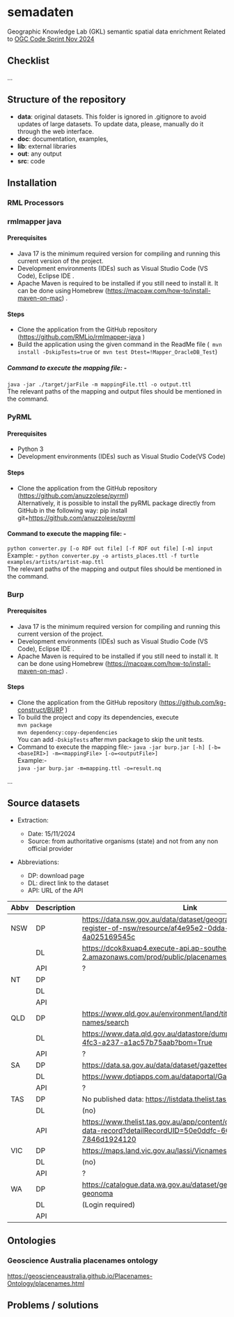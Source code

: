 # semadaten

Geographic Knowledge Lab (GKL) semantic spatial data enrichment
Related to [OGC Code Sprint Nov 2024](https://www.ogc.org/ogc-events/the-november-2024-ogc-metadata-code-sprint/)

## Checklist
...


## Structure of the repository

- **data**: original datasets. This folder is ignored in .gitignore to avoid updates of large datasets. To update data, please, manually do it through the web interface.
- **doc**: documentation, examples, 
- **lib**: external libraries
- **out**: any output
- **src**: code

## Installation
### RML Processors
###  rmlmapper java 
#### Prerequisites 
* Java 17 is the minimum required version for compiling and running this current version of the project. <br>
* Development environments (IDEs) such as Visual Studio Code (VS Code), Eclipse IDE . <br>
* Apache Maven is required to be installed if you still need to install it. It can be done using Homebrew  (https://macpaw.com/how-to/install-maven-on-mac) .<br>
#### Steps 
* Clone the application from the GitHub repository (https://github.com/RMLio/rmlmapper-java ) 
* Build the application using the given command in the ReadMe file  (``` mvn install -DskipTests=true```  or  ```mvn test Dtest=!Mapper_OracleDB_Test```) 
##### Command to execute the mapping file: - 
```java -jar ./target/jarFile -m mappingFile.ttl -o output.ttl``` <br>
The relevant paths of the mapping and output files should be mentioned in the command. 

### PyRML 
#### Prerequisites 
* Python 3
* Development environments (IDEs) such as Visual Studio Code(VS Code) 
#### Steps 
* Clone the application from the GitHub repository (https://github.com/anuzzolese/pyrml) <br>
   Alternatively, it is possible to install the pyRML package directly from GitHub in the following way: 
pip install git+https://github.com/anuzzolese/pyrml 

#### Command to execute the mapping file: - 
```python converter.py [-o RDF out file] [-f RDF out file] [-m] input ``` <br>
Example: - 
```python converter.py -o artists_places.ttl -f turtle examples/artists/artist-map.ttl ```
<br>The relevant paths of the mapping and output files should be mentioned in the command. <br>

### Burp
#### Prerequisites 
* Java 17 is the minimum required version for compiling and running this current version of the project. <br>
* Development environments (IDEs) such as Visual Studio Code (VS Code), Eclipse IDE . <br>
* Apache Maven is required to be installed if you still need to install it. It can be done using Homebrew  (https://macpaw.com/how-to/install-maven-on-mac) .<br>
#### Steps 
* Clone the application from the GitHub repository (https://github.com/kg-construct/BURP )
* To build the project and copy its dependencies, execute <br>
```mvn package``` <br>
```mvn dependency:copy-dependencies  ``` <br>
You can add ```-DskipTests``` after mvn package to skip the unit tests.
* Command to execute the mapping file:- 
```java -jar burp.jar [-h] [-b=<baseIRI>] -m=<mappingFile> [-o=<outputFile>] ``` <br>
Example:-  
```java -jar burp.jar -m=mapping.ttl -o=result.nq ```

...

## Source datasets

- Extraction:
	- Date: 15/11/2024
	- Source: from authoritative organisms (state) and not from any non official provider

- Abbreviations:
	- DP: download page
	- DL: direct link to the dataset
	- API: URL of the API

| Abbv | Description | Link                                                                                                                      |
| ---- | ----------- | ------------------------------------------------------------------------------------------------------------------------- |
| NSW  | DP          | https://data.nsw.gov.au/data/dataset/geographical-name-register-of-nsw/resource/af4e95e2-0dda-44c4-9324-4a025169545c      |
|      | DL          | https://dcok8xuap4.execute-api.ap-southeast-2.amazonaws.com/prod/public/placenames/geonames/download                      |
|      | API         | ?                                                                                                                         |
| NT   | DP          |                                                                                                                           |
|      | DL          |                                                                                                                           |
|      | API         |                                                                                                                           |
| QLD  | DP          | https://www.qld.gov.au/environment/land/title/place-names/search                                                          |
|      | DL          | https://www.data.qld.gov.au/datastore/dump/414391b9-7943-4fc3-a237-a1ac57b75aab?bom=True                                  |
|      | API         | ?                                                                                                                         |
| SA   | DP          | https://data.sa.gov.au/data/dataset/gazetteer                                                                             |
|      | DL          | https://www.dptiapps.com.au/dataportal/Gazetteer_geojson.zip                                                              |
|      | API         | ?                                                                                                                         |
| TAS  | DP          | No published data: https://listdata.thelist.tas.gov.au/opendata/                                                          |
|      | DL          | (no)                                                                                                                      |
|      | API         | https://www.thelist.tas.gov.au/app/content/data/geo-meta-data-record?detailRecordUID=50e0ddfc-6638-4a8f-a965-7846d1924120 |
| VIC  | DP          | https://maps.land.vic.gov.au/lassi/VicnamesUI.jsp                                                                         |
|      | DL          | (no)                                                                                                                      |
|      | API         | ?                                                                                                                         |
| WA   | DP          | https://catalogue.data.wa.gov.au/dataset/geographic-names-geonoma                                                         |
|      | DL          | (Login required)                                                                                                          |
|      | API         |                                                                                                                           |

## Ontologies

### Geoscience Australia placenames ontology

https://geoscienceaustralia.github.io/Placenames-Ontology/placenames.html


## Problems / solutions
